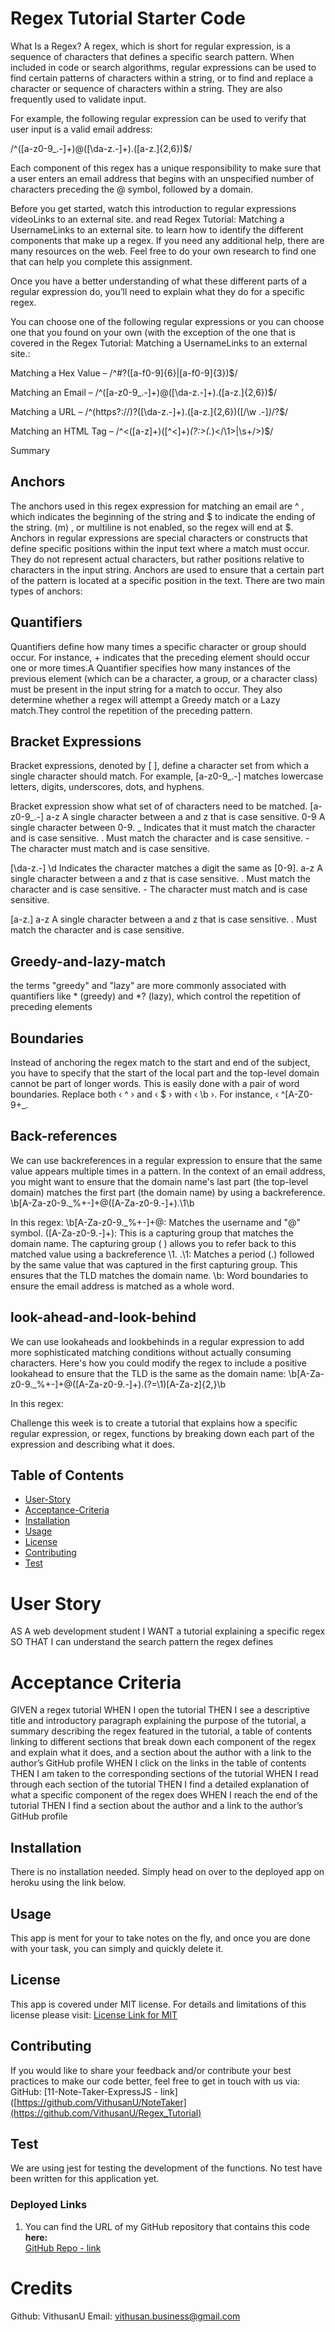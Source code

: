 # Regex Tutorial Starter Code
What Is a Regex?
A regex, which is short for regular expression, is a sequence of characters that defines a specific search pattern. When included in code or search algorithms, regular expressions can be used to find certain patterns of characters within a string, or to find and replace a character or sequence of characters within a string. They are also frequently used to validate input.

For example, the following regular expression can be used to verify that user input is a valid email address:

/^([a-z0-9_\.-]+)@([\da-z\.-]+)\.([a-z\.]{2,6})$/

Each component of this regex has a unique responsibility to make sure that a user enters an email address that begins with an unspecified number of characters preceding the @ symbol, followed by a domain.

Before you get started, watch this introduction to regular expressions videoLinks to an external site. and read Regex Tutorial: Matching a UsernameLinks to an external site. to learn how to identify the different components that make up a regex. If you need any additional help, there are many resources on the web. Feel free to do your own research to find one that can help you complete this assignment.

Once you have a better understanding of what these different parts of a regular expression do, you’ll need to explain what they do for a specific regex.

You can choose one of the following regular expressions or you can choose one that you found on your own (with the exception of the one that is covered in the Regex Tutorial: Matching a UsernameLinks to an external site.:

Matching a Hex Value – /^#?([a-f0-9]{6}|[a-f0-9]{3})$/

Matching an Email – /^([a-z0-9_\.-]+)@([\da-z\.-]+)\.([a-z\.]{2,6})$/

Matching a URL – /^(https?:\/\/)?([\da-z\.-]+)\.([a-z\.]{2,6})([\/\w \.-]*)*\/?$/

Matching an HTML Tag – /^<([a-z]+)([^<]+)*(?:>(.*)<\/\1>|\s+\/>)$/

Summary
## Anchors
The anchors used in this regex expression for matching an email are ^ , which indicates the beginning of the string and $ to indicate the ending of the string. (m) , or multiline is not enabled, so the regex will end at $. Anchors in regular expressions are special characters or constructs that define specific positions within the input text where a match must occur. They do not represent actual characters, but rather positions relative to characters in the input string. Anchors are used to ensure that a certain part of the pattern is located at a specific position in the text. There are two main types of anchors:

## Quantifiers
Quantifiers define how many times a specific character or group should occur. For instance, + indicates that the preceding element should occur one or more times.A Quantifier specifies how many instances of the previous element (which can be a character, a group, or a character class) must be present in the input string for a match to occur. They also determine whether a regex will attempt a Greedy match or a Lazy match.They control the repetition of the preceding pattern.

## Bracket Expressions
Bracket expressions, denoted by [ ], define a character set from which a single character should match. For example, [a-z0-9_.-] matches lowercase letters, digits, underscores, dots, and hyphens.

Bracket expression show what set of of characters need to be matched. [a-z0-9_.-] a-z A single character between a and z that is case sensitive. 0-9 A single character between 0-9. _ Indicates that it must match the character and is case sensitive. . Must match the character and is case sensitive. - The character must match and is case sensitive.

[\da-z.-] \d Indicates the character matches a digit the same as [0-9]. a-z A single character between a and z that is case sensitive. . Must match the character and is case sensitive. - The character must match and is case sensitive.

[a-z.] a-z A single character between a and z that is case sensitive. . Must match the character and is case sensitive.

## Greedy-and-lazy-match
the terms "greedy" and "lazy" are more commonly associated with quantifiers like * (greedy) and *? (lazy), which control the repetition of preceding elements

## Boundaries
Instead of anchoring the regex match to the start and end of the subject, you have to specify that the start of the local part and the top-level domain cannot be part of longer words. This is easily done with a pair of word boundaries. Replace both ‹ ^ › and ‹ $ › with ‹ \b ›. For instance, ‹ ^[A-Z0-9+_.

## Back-references
We can use backreferences in a regular expression to ensure that the same value appears multiple times in a pattern. In the context of an email address, you might want to ensure that the domain name's last part (the top-level domain) matches the first part (the domain name) by using a backreference. \b[A-Za-z0-9._%+-]+@([A-Za-z0-9.-]+).\1\b

In this regex: \b[A-Za-z0-9._%+-]+@: Matches the username and "@" symbol. ([A-Za-z0-9.-]+): This is a capturing group that matches the domain name. The capturing group ( ) allows you to refer back to this matched value using a backreference \1. .\1: Matches a period (.) followed by the same value that was captured in the first capturing group. This ensures that the TLD matches the domain name. \b: Word boundaries to ensure the email address is matched as a whole word.

## look-ahead-and-look-behind
We can use lookaheads and lookbehinds in a regular expression to add more sophisticated matching conditions without actually consuming characters. Here's how you could modify the regex to include a positive lookahead to ensure that the TLD is the same as the domain name: \b[A-Za-z0-9._%+-]+@([A-Za-z0-9.-]+).(?=\1)[A-Za-z]{2,}\b

In this regex:

Challenge this week is to create a tutorial that explains how a specific regular expression, or regex, functions by breaking down each part of the expression and describing what it does.

## Table of Contents
- [User-Story](#user-story)
- [Acceptance-Criteria](#acceptance-criteria)
- [Installation](#installation)
- [Usage](#usage)
- [License](#license)
- [Contributing](#contributing)
- [Test](#test)


# User Story

AS A web development student
I WANT a tutorial explaining a specific regex
SO THAT I can understand the search pattern the regex defines




# Acceptance Criteria

GIVEN a regex tutorial
WHEN I open the tutorial
THEN I see a descriptive title and introductory paragraph explaining the purpose of the tutorial, a summary describing the regex featured in the tutorial, a table of contents linking to different sections that break down each component of the regex and explain what it does, and a section about the author with a link to the author’s GitHub profile
WHEN I click on the links in the table of contents
THEN I am taken to the corresponding sections of the tutorial
WHEN I read through each section of the tutorial
THEN I find a detailed explanation of what a specific component of the regex does
WHEN I reach the end of the tutorial
THEN I find a section about the author and a link to the author’s GitHub profile

## Installation
There is no installation needed. Simply head on over to the deployed app on heroku using the link below.


## Usage
This app is ment for your to take notes on the fly, and once you are done with your task, you can simply and quickly delete it.

## License
This app is covered under MIT license. For details and limitations of this license please visit:
[License Link for MIT](https://opensource.org/licenses/MIT)

## Contributing
If you would like to share your feedback and/or contribute your best practices to make our code better, feel free to get in touch with us via:
  GitHub: [11-Note-Taker-ExpressJS - link]([https://github.com/VithusanU/NoteTaker](https://github.com/VithusanU/Regex_Tutorial)<br>

## Test
We are using jest for testing the development of the functions. No test have been written for this application yet.
<br>

### Deployed Links

1. You can find the URL of my GitHub repository that contains this code **here:** <br>[GitHub Repo - link](https://github.com/VithusanU/Regex_Tutorial)


# Credits

Github: VithusanU
Email: vithusan.business@gmail.com
 
